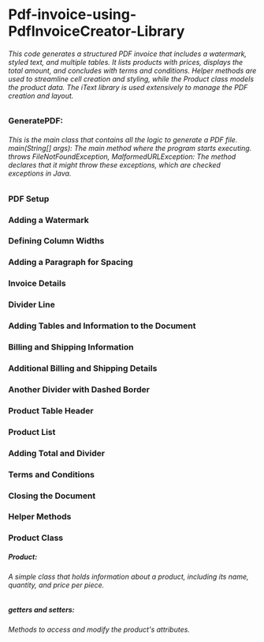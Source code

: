 # Pdf-invoice-using-PdfInvoiceCreator-Library
<h6>This code generates a structured PDF invoice that includes a watermark, styled text, and multiple tables. It lists products with prices, displays the total amount, and concludes with terms and conditions. Helper methods are used to streamline cell creation and styling, while the Product class models the product data. The iText library is used extensively to manage the PDF creation and layout.</h6>


<h3>GeneratePDF: </h3>
<h6>This is the main class that contains all the logic to generate a PDF file.<br>
main(String[] args): The main method where the program starts executing.<br>
throws FileNotFoundException, MalformedURLException: The method declares that it might throw these exceptions, which are checked exceptions in Java.</h6>

<h3>PDF Setup </h3>

<h3>Adding a Watermark </h3>

<h3> Defining Column Widths</h3>

<h3>Adding a Paragraph for Spacing </h3>


<h3> Invoice Details</h3>

<h3> Divider Line</h3>

<h3>Adding Tables and Information to the Document </h3>

<h3>Billing and Shipping Information </h3>


<h3>Additional Billing and Shipping Details </h3>

<h3>Another Divider with Dashed Border </h3>

<h3>Product Table Header </h3>

<h3>Product List </h3>

<h3> Adding Total and Divider</h3>

<h3>Terms and Conditions </h3>

<h3>Closing the Document</h3>

<h3>Helper Methods</h3>

<h3>Product Class</h3>
<h5>Product:</h5> <h6>A simple class that holds information about a product, including its name, quantity, and price per piece.</h6>
<h5>getters and setters:</h5> <h6>Methods to access and modify the product's attributes.</h6>
